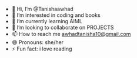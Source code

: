 - 👋 Hi, I’m @Tanishaawhad
- 👀 I’m interested in coding and books
- 🌱 I’m currently learning AIML
- 💞️ I’m looking to collaborate on PROJECTS
- 📫 How to reach me awhadtanisha10@gmail.com
- 😄 Pronouns: she/her
- ⚡ Fun fact: i love reading

<!---
Tanishaawhad/Tanishaawhad is a ✨ special ✨ repository because its `README.md` (this file) appears on your GitHub profile.
You can click the Preview link to take a look at your changes.
--->
